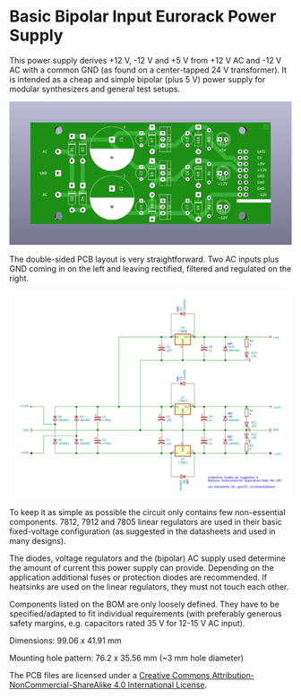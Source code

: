 # Basic Bipolar Input Eurorack Power Supply

This power supply derives +12 V, -12 V and +5 V from +12 V AC and -12 V AC with a common GND (as found on a center-tapped 24 V transformer). It is intended as a cheap and simple bipolar (plus 5 V) power supply for modular synthesizers and general test setups.

![Basic Bipolar Input Eurorack Power Supply: PCB](Renderings/basic-bipolar-input-eurorack-power-supply_F.png)

The double-sided PCB layout is very straightforward. Two AC inputs plus GND coming in on the left and leaving rectified, filtered and regulated on the right.

![Basic Bipolar Input Eurorack Power Supply: Schematic](Schematic/basic-bipolar-input-eurorack-power-supply.png)

To keep it as simple as possible the circuit only contains few non-essential components. 7812, 7912 and 7805 linear regulators are used in their basic fixed-voltage configuration (as suggested in the datasheets and used in many designs).

The diodes, voltage regulators and the (bipolar) AC supply used determine the amount of current this power supply can provide. Depending on the application additional fuses or protection diodes are recommended. If heatsinks are used on the linear regulators, they must not touch each other.

Components listed on the BOM are only loosely defined. They have to be specified/adapted to fit individual requirements (with preferably generous safety margins, e.g. capacitors rated 35 V for 12-15 V AC input).

Dimensions: 99.06 x 41.91 mm

Mounting hole pattern: 76.2 x 35.56 mm (~3 mm hole diameter)

The PCB files are licensed under a [Creative Commons Attribution-NonCommercial-ShareAlike 4.0 International License](https://creativecommons.org/licenses/by-nc-sa/4.0/).
